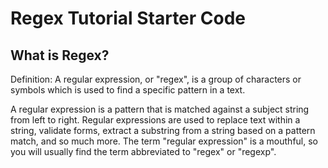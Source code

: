# Regex Tutorial Starter Code
## What is Regex?

Definition: A regular expression, or "regex", is a group of characters or symbols which is used to find a specific pattern in a text.

A regular expression is a pattern that is matched against a subject string from left to right. Regular expressions are used to replace text within a string, validate forms, extract a substring from a string based on a pattern match, and so much more. The term "regular expression" is a mouthful, so you will usually find the term abbreviated to "regex" or "regexp".